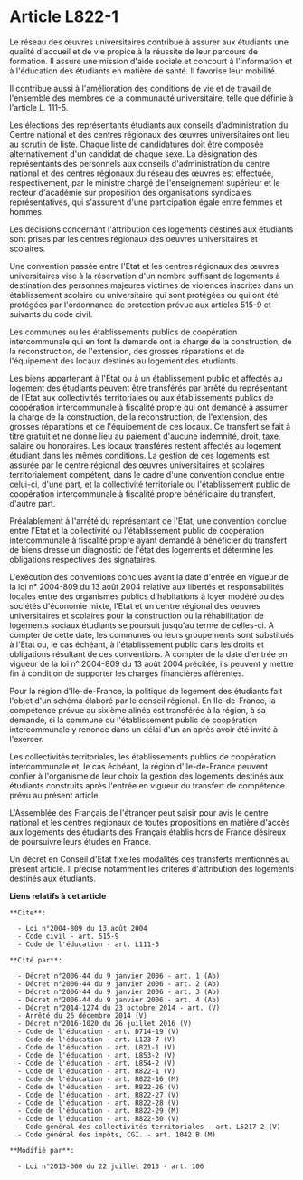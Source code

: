 # Article L822-1

Le réseau des œuvres universitaires contribue à assurer aux étudiants une qualité d'accueil et de vie propice à la réussite
de leur parcours de formation. Il assure une mission d'aide sociale et concourt à l'information et à l'éducation des
étudiants en matière de santé. Il favorise leur mobilité. 

Il contribue aussi à l'amélioration des conditions de vie et de travail de l'ensemble des membres de la communauté
universitaire, telle que définie à l'article L. 111-5. 

Les élections des représentants étudiants aux conseils d'administration du Centre national et des centres régionaux des
œuvres universitaires ont lieu au scrutin de liste. Chaque liste de candidatures doit être composée alternativement d'un
candidat de chaque sexe. La désignation des représentants des personnels aux conseils d'administration du centre national et
des centres régionaux du réseau des œuvres est effectuée, respectivement, par le ministre chargé de l'enseignement supérieur
et le recteur d'académie sur proposition des organisations syndicales représentatives, qui s'assurent d'une participation
égale entre femmes et hommes. 

Les décisions concernant l'attribution des logements destinés aux étudiants sont prises par les centres régionaux des oeuvres
universitaires et scolaires. 

Une convention passée entre l'Etat et les centres régionaux des œuvres universitaires vise à la réservation d'un nombre
suffisant de logements à destination des personnes majeures victimes de violences inscrites dans un établissement scolaire ou
universitaire qui sont protégées ou qui ont été protégées par l'ordonnance de protection prévue aux articles 515-9 et
suivants du code civil. 

Les communes ou les établissements publics de coopération intercommunale qui en font la demande ont la charge de la
construction, de la reconstruction, de l'extension, des grosses réparations et de l'équipement des locaux destinés au
logement des étudiants. 

Les biens appartenant à l'Etat ou à un établissement public et affectés au logement des étudiants peuvent être transférés par
arrêté du représentant de l'Etat aux collectivités territoriales ou aux établissements publics de coopération intercommunale
à fiscalité propre qui ont demandé à assumer la charge de la construction, de la reconstruction, de l'extension, des grosses
réparations et de l'équipement de ces locaux. Ce transfert se fait à titre gratuit et ne donne lieu au paiement d'aucune
indemnité, droit, taxe, salaire ou honoraires. Les locaux transférés restent affectés au logement étudiant dans les mêmes
conditions. La gestion de ces logements est assurée par le centre régional des œuvres universitaires et scolaires
territorialement compétent, dans le cadre d'une convention conclue entre celui-ci, d'une part, et la collectivité
territoriale ou l'établissement public de coopération intercommunale à fiscalité propre bénéficiaire du transfert, d'autre
part. 

Préalablement à l'arrêté du représentant de l'Etat, une convention conclue entre l'Etat et la collectivité ou l'établissement
public de coopération intercommunale à fiscalité propre ayant demandé à bénéficier du transfert de biens dresse un diagnostic
de l'état des logements et détermine les obligations respectives des signataires. 

L'exécution des conventions conclues avant la date d'entrée en vigueur de la loi n° 2004-809 du 13 août 2004 relative aux
libertés et responsabilités locales entre des organismes publics d'habitations à loyer modéré ou des sociétés d'économie
mixte, l'Etat et un centre régional des oeuvres universitaires et scolaires pour la construction ou la réhabilitation de
logements sociaux étudiants se poursuit jusqu'au terme de celles-ci. A compter de cette date, les communes ou leurs
groupements sont substitués à l'Etat ou, le cas échéant, à l'établissement public dans les droits et obligations résultant de
ces conventions. A compter de la date d'entrée en vigueur de la loi n° 2004-809 du 13 août 2004 précitée, ils peuvent y
mettre fin à condition de supporter les charges financières afférentes. 

Pour la région d'Ile-de-France, la politique de logement des étudiants fait l'objet d'un schéma élaboré par le conseil
régional. En Ile-de-France, la compétence prévue au sixième alinéa est transférée à la région, à sa demande, si la commune ou
l'établissement public de coopération intercommunale y renonce dans un délai d'un an après avoir été invité à l'exercer. 

Les collectivités territoriales, les établissements publics de coopération intercommunale et, le cas échéant, la région
d'Ile-de-France peuvent confier à l'organisme de leur choix la gestion des logements destinés aux étudiants construits après
l'entrée en vigueur du transfert de compétence prévu au présent article. 

L'Assemblée des Français de l'étranger peut saisir pour avis le centre national et les centres régionaux de toutes
propositions en matière d'accès aux logements des étudiants des Français établis hors de France désireux de poursuivre leurs
études en France. 

Un décret en Conseil d'Etat fixe les modalités des transferts mentionnés au présent article. Il précise notamment les
critères d'attribution des logements destinés aux étudiants.

**Liens relatifs à cet article**

	**Cite**:

	  - Loi n°2004-809 du 13 août 2004
	  - Code civil - art. 515-9
	  - Code de l'éducation - art. L111-5

	**Cité par**:

	  - Décret n°2006-44 du 9 janvier 2006 - art. 1 (Ab)
	  - Décret n°2006-44 du 9 janvier 2006 - art. 2 (Ab)
	  - Décret n°2006-44 du 9 janvier 2006 - art. 3 (Ab)
	  - Décret n°2006-44 du 9 janvier 2006 - art. 4 (Ab)
	  - Décret n°2014-1274 du 23 octobre 2014 - art. (V)
	  - Arrêté du 26 décembre 2014 (V)
	  - Décret n°2016-1020 du 26 juillet 2016 (V)
	  - Code de l'éducation - art. D714-19 (V)
	  - Code de l'éducation - art. L123-7 (V)
	  - Code de l'éducation - art. L821-1 (V)
	  - Code de l'éducation - art. L853-2 (V)
	  - Code de l'éducation - art. L854-2 (V)
	  - Code de l'éducation - art. R822-1 (V)
	  - Code de l'éducation - art. R822-16 (M)
	  - Code de l'éducation - art. R822-26 (V)
	  - Code de l'éducation - art. R822-27 (V)
	  - Code de l'éducation - art. R822-28 (V)
	  - Code de l'éducation - art. R822-29 (M)
	  - Code de l'éducation - art. R822-30 (V)
	  - Code général des collectivités territoriales - art. L5217-2 (V)
	  - Code général des impôts, CGI. - art. 1042 B (M)

	**Modifié par**:

	  - Loi n°2013-660 du 22 juillet 2013 - art. 106
